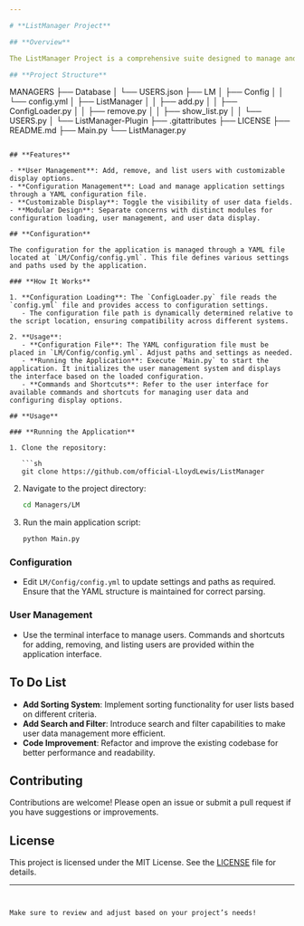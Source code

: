```yaml
---

# **ListManager Project**

## **Overview**

The ListManager Project is a comprehensive suite designed to manage and manipulate user data efficiently. This repository includes functionalities for managing user information, configuring settings, and displaying data through a customizable terminal application. The project is structured to provide a modular and extendable approach to user management.

## **Project Structure**

```
MANAGERS
├── Database
│   └── USERS.json
├── LM
│   ├── Config
│   │   └── config.yml
│   ├── ListManager
│   │   ├── add.py
│   │   ├── ConfigLoader.py
│   │   ├── remove.py
│   │   ├── show_list.py
│   │   └── USERS.py
│   └── ListManager-Plugin
├── .gitattributes
├── LICENSE
├── README.md
├── Main.py
└── ListManager.py
```

## **Features**

- **User Management**: Add, remove, and list users with customizable display options.
- **Configuration Management**: Load and manage application settings through a YAML configuration file.
- **Customizable Display**: Toggle the visibility of user data fields.
- **Modular Design**: Separate concerns with distinct modules for configuration loading, user management, and user data display.

## **Configuration**

The configuration for the application is managed through a YAML file located at `LM/Config/config.yml`. This file defines various settings and paths used by the application.

### **How It Works**

1. **Configuration Loading**: The `ConfigLoader.py` file reads the `config.yml` file and provides access to configuration settings.
   - The configuration file path is dynamically determined relative to the script location, ensuring compatibility across different systems.

2. **Usage**: 
   - **Configuration File**: The YAML configuration file must be placed in `LM/Config/config.yml`. Adjust paths and settings as needed.
   - **Running the Application**: Execute `Main.py` to start the application. It initializes the user management system and displays the interface based on the loaded configuration.
   - **Commands and Shortcuts**: Refer to the user interface for available commands and shortcuts for managing user data and configuring display options.

## **Usage**

### **Running the Application**

1. Clone the repository:

   ```sh
   git clone https://github.com/official-LloydLewis/ListManager
   ```

2. Navigate to the project directory:

   ```sh
   cd Managers/LM
   ```

3. Run the main application script:

   ```sh
   python Main.py
   ```

### **Configuration**

- Edit `LM/Config/config.yml` to update settings and paths as required. Ensure that the YAML structure is maintained for correct parsing.

### **User Management**

- Use the terminal interface to manage users. Commands and shortcuts for adding, removing, and listing users are provided within the application interface.

## **To Do List**

- **Add Sorting System**: Implement sorting functionality for user lists based on different criteria.
- **Add Search and Filter**: Introduce search and filter capabilities to make user data management more efficient.
- **Code Improvement**: Refactor and improve the existing codebase for better performance and readability.

## **Contributing**

Contributions are welcome! Please open an issue or submit a pull request if you have suggestions or improvements.

## **License**

This project is licensed under the MIT License. See the [LICENSE](LICENSE) file for details.

---
```


Make sure to review and adjust based on your project’s needs!
